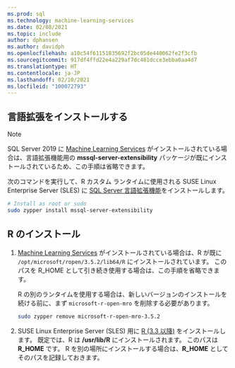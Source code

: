 ```yaml
---
ms.prod: sql
ms.technology: machine-learning-services
ms.date: 02/08/2021
ms.topic: include
author: dphansen
ms.author: davidph
ms.openlocfilehash: a10c54f61151835692f2bc05de440062fe2f3cfb
ms.sourcegitcommit: 917df4ffd22e4a229af7dc481dcce3ebba0aa4d7
ms.translationtype: HT
ms.contentlocale: ja-JP
ms.lasthandoff: 02/10/2021
ms.locfileid: "100072793"
---
```

## <a name="install-language-extensions"></a>言語拡張をインストールする

> [!NOTE]
> SQL Server 2019 に [Machine Learning Services](../../sql-server-machine-learning-services.md) がインストールされている場合は、言語拡張機能用の **mssql-server-extensibility** パッケージが既にインストールされているため、この手順は省略できます。

次のコマンドを実行して、R カスタム ランタイムに使用される SUSE Linux Enterprise Server (SLES) に [SQL Server 言語拡張機能](../../../language-extensions/language-extensions-overview.md)をインストールします。

```bash
# Install as root or sudo
sudo zypper install mssql-server-extensibility
```

## <a name="install-r"></a>R のインストール

1. [Machine Learning Services](../../sql-server-machine-learning-services.md) がインストールされている場合は、R が既に `/opt/microsoft/ropen/3.5.2/lib64/R` にインストールされています。 このパスを R_HOME として引き続き使用する場合は、この手順を省略できます。

    R の別のランタイムを使用する場合は、新しいバージョンのインストールを続ける前に、まず `microsoft-r-open-mro` を削除する必要があります。

    ```bash
    sudo zypper remove microsoft-r-open-mro-3.5.2
    ```

1. SUSE Linux Enterprise Server (SLES) 用に [R (3.3 以降)](https://www.r-project.org/) をインストールします。 既定では、R は **/usr/lib/R** にインストールされます。 このパスは **R_HOME** です。 R を別の場所にインストールする場合は、**R_HOME** としてそのパスを記録しておきます。
